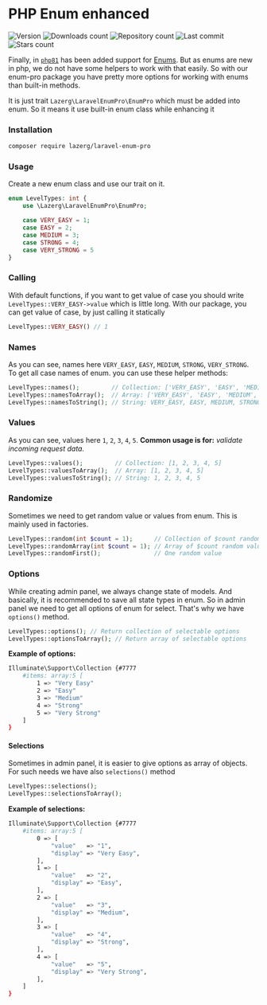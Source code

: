 # PHP Enum enhanced

![Version](https://img.shields.io/packagist/v/lazerg/laravel-enum-pro.svg?style=plastic)
![Downloads count](https://img.shields.io/packagist/dm/lazerg/laravel-enum-pro?style=plastic)
![Repository count](https://img.shields.io/github/repo-size/lazerg/laravel-enum-pro?style=plastic)
![Last commit](https://img.shields.io/github/last-commit/lazerg/laravel-enum-pro?style=plastic)
![Stars count](https://img.shields.io/packagist/stars/lazerg/laravel-enum-pro?style=plastic)

Finally, in [`php81`](https://php.watch/versions/8.1) has been added support
for [Enums](https://www.wikiwand.com/en/Enumerated_type). But as enums are new in php, we do not have some helpers to work with
that easily. So with our enum-pro package you have pretty more options for working with enums than built-in methods.

It is just trait `Lazerg\LaravelEnumPro\EnumPro` which must be added into enum. So it means it use built-in enum class
while enhancing it

### Installation

```bash
composer require lazerg/laravel-enum-pro
```

### Usage

Create a new enum class and use our trait on it.

```php
enum LevelTypes: int {
    use \Lazerg\LaravelEnumPro\EnumPro;

    case VERY_EASY = 1;
    case EASY = 2;
    case MEDIUM = 3;
    case STRONG = 4;
    case VERY_STRONG = 5
}
```

### Calling
With default functions, if you want to get value of case you should write `LevelTypes::VERY_EASY->value` which is little long.
With our package, you can get value of case, by just calling it statically
```php
LevelTypes::VERY_EASY() // 1
```


### Names
As you can see, names here `VERY_EASY`, `EASY`, `MEDIUM`, `STRONG`, `VERY_STRONG`.
To get all case names of enum. you can use these helper methods:

```php
LevelTypes::names();         // Collection: ['VERY_EASY', 'EASY', 'MEDIUM', 'STRONG', 'VERY_STRONG']
LevelTypes::namesToArray();  // Array: ['VERY_EASY', 'EASY', 'MEDIUM', 'STRONG', 'VERY_STRONG']
LevelTypes::namesToString(); // String: VERY_EASY, EASY, MEDIUM, STRONG, VERY_STRONG
```

### Values
As you can see, values here `1`, `2`, `3`, `4`, `5`.
**Common usage is for:** _validate incoming request data._

```php
LevelTypes::values();         // Collection: [1, 2, 3, 4, 5]
LevelTypes::valuesToArray();  // Array: [1, 2, 3, 4, 5]
LevelTypes::valuesToString(); // String: 1, 2, 3, 4, 5
```

### Randomize
Sometimes we need to get random value or values from enum.
This is mainly used in factories.

```php
LevelTypes::random(int $count = 1);      // Collection of $count random values
LevelTypes::randomArray(int $count = 1); // Array of $count random values
LevelTypes::randomFirst();               // One random value
```

### Options
While creating admin panel, we always change state of models.
And basically, it is recommended to save all state types in enum.
So in admin panel we need to get all options of enum for select.
That's why we have `options()` method.

```php
LevelTypes::options(); // Return collection of selectable options
LevelTypes::optionsToArray(); // Return array of selectable options
```

**Example of options:**

```bash
Illuminate\Support\Collection {#7777
    #items: array:5 [
        1 => "Very Easy"
        2 => "Easy"
        3 => "Medium"
        4 => "Strong"
        5 => "Very Strong"
    ]
}
```

#### Selections
Sometimes in admin panel, it is easier to give options as array of objects.
For such needs we have also `selections()` method

```php
LevelTypes::selections();
LevelTypes::selectionsToArray();
```

**Example of selections:**

```bash
Illuminate\Support\Collection {#7777
    #items: array:5 [
        0 => [
            "value"   => "1",
            "display" => "Very Easy",
        ],
        1 => [
            "value"   => "2",
            "display" => "Easy",
        ],
        2 => [
            "value"   => "3",
            "display" => "Medium",
        ],
        3 => [
            "value"   => "4",
            "display" => "Strong",
        ],
        4 => [
            "value"   => "5",
            "display" => "Very Strong",
        ],
    ]
}
```
